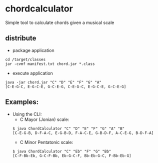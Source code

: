 # chordcalculator

Simple tool to calculate chords given a musical scale

## distribute
- package application
```
cd /target/classes
jar -cvmf manifest.txt chord.jar *.class
```

- execute application
```
java -jar chord.jar "C" "D" "E" "F" "G" "A"
[C-E-G-C, E-G-C-E, G-C-E-G, C-E-G-C, E-G-C-E, G-C-E-G]
```

## Examples:

- Using the CLI:
  - C Mayor (Jonian) scale:
  ```
  $ java ChordCalculator "C" "D" "E" "F" "G" "A" "B"
  [C-E-G-B, D-F-A-C, E-G-B-D, F-A-C-E, G-B-D-F, A-C-E-G, B-D-F-A]
  ```
  - C Minor Pentatonic scale:
  ```
  $ java ChordCalculator "C" "Eb" "F" "G" "Bb"
  [C-F-Bb-Eb, G-C-F-Bb, Eb-G-C-F, Bb-Eb-G-C, F-Bb-Eb-G]
  ```

